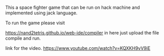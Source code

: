 This a space fighter game that can be run on hack machine and implemented using jack language.

To run the game please visit 

https://nand2tetris.github.io/web-ide/compiler
 in here just upload the file compile and run.

link for the video.
https://www.youtube.com/watch?v=KQXKH9vV9iE



